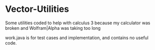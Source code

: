 # Vector-Utilities
Some utilities coded to help with calculus 3 because my calculator was broken and Wolfram|Alpha was taking too long

work.java is for test cases and implementation, and contains no useful code.
